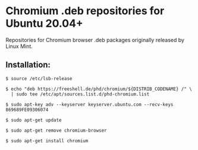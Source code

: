 Chromium .deb repositories for Ubuntu 20.04+
============================================

Repositories for Chromium browser .deb packages originally released by Linux Mint.

Installation:
-------------

    $ source /etc/lsb-release

    $ echo "deb https://freeshell.de/phd/chromium/${DISTRIB_CODENAME} /" \
      | sudo tee /etc/apt/sources.list.d/phd-chromium.list

    $ sudo apt-key adv --keyserver keyserver.ubuntu.com --recv-keys 869689FE09306074

    $ sudo apt-get update

    $ sudo apt-get remove chromium-browser

    $ sudo apt-get install chromium
